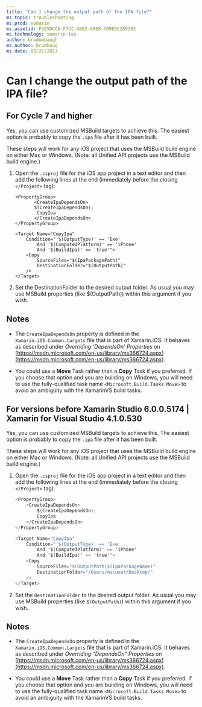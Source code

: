 ```yaml
---
title: "Can I change the output path of the IPA file?"
ms.topic: troubleshooting
ms.prod: xamarin
ms.assetid: F5E5DCC6-F7CC-48E2-89E8-709E9C269502
ms.technology: xamarin-ios
author: bradumbaugh
ms.author: brumbaug
ms.date: 03/21/2017
---
```


# Can I change the output path of the IPA file?

## For Cycle 7 and higher
Yes, you can use customized MSBuild targets to achieve this. The easiest option is probably to copy the `.ipa` file after it has been built.

These steps will work for any iOS project that uses the MSBuild build engine on either Mac or Windows. (Note: all Unified API projects use the MSBuild build engine.)

1. Open the `.csproj` file for the iOS app project in a text editor and then add the following lines at the end (immediately before the closing `</Project>` tag):
	
	```
	<PropertyGroup>
		   <CreateIpaDependsOn>
	       $(CreateIpaDependsOn);
			CopyIpa
	       </CreateIpaDependsOn>
	</PropertyGroup>
	
	<Target Name="CopyIpa"
		Condition="'$(OutputType)' == 'Exe'
			And '$(ComputedPlatform)' == 'iPhone'
			And '$(BuildIpa)' == 'true'">
		<Copy
			SourceFiles="$(IpaPackagePath)"
			DestinationFolder="$(OutputPath)"
		/>
	</Target>
	```

2. Set the DestinationFolder to the desired output folder. As usual you may use MSBuild properties (like $(OutputPath)) within this argument if you wish.

## Notes
- The `CreateIpaDependsOn` property is defined in the `Xamarin.iOS.Common.targets` file that is part of Xamarin.iOS. It behaves as described under *Overriding 'DependsOn' Properties* on [https://msdn.microsoft.com/en-us/library/ms366724.aspx](https://msdn.microsoft.com/en-us/library/ms366724.aspx).

- You could use a **Move** Task rather than a **Copy** Task if you preferred. If you choose that option and you are building on Windows, you will need to use the fully-qualified task name `<Microsoft.Build.Tasks.Move>` to avoid an ambiguity with the XamarinVS build tasks.

## For versions before Xamarin Studio 6.0.0.5174 | Xamarin for Visual Studio 4.1.0.530

Yes, you can use customized MSBuild targets to achieve this. The easiest option is probably to copy the `.ipa` file after it has been built.

These steps will work for any iOS project that uses the MSBuild build engine on either Mac or Windows. (Note: all Unified API projects use the MSBuild build engine.)

1. Open the `.csproj` file for the iOS app project in a text editor and then add the following lines at the end (immediately before the closing `</Project>` tag).

	```csharp
	<PropertyGroup>
		<CreateIpaDependsOn>
			$(CreateIpaDependsOn);
			CopyIpa
		</CreateIpaDependsOn>
	</PropertyGroup>
	
	<Target Name="CopyIpa"
		Condition="'$(OutputType)' == 'Exe'
			And '$(ComputedPlatform)' == 'iPhone'
			And '$(BuildIpa)' == 'true'">
		<Copy
			SourceFiles="$(OutputPath)$(IpaPackageName)"
			DestinationFolder="/Users/macuser/Desktop/"
		/>
	</Target>
	```

2. Set the `DestinationFolder` to the desired output folder. As usual you may use MSBuild properties (like `$(OutputPath)`) within this argument if you wish.

## Notes
- The `CreateIpaDependsOn` property is defined in the `Xamarin.iOS.Common.targets` file that is part of Xamarin.iOS. It behaves as described under *Overriding "DependsOn" Properties* on [https://msdn.microsoft.com/en-us/library/ms366724.aspx](https://msdn.microsoft.com/en-us/library/ms366724.aspx).

- You could use a **Move** Task rather than a **Copy** Task if you preferred. If you choose that option and you are building on Windows, you will need to use the fully-qualified task name `<Microsoft.Build.Tasks.Move>` to avoid an ambiguity with the XamarinVS build tasks.
